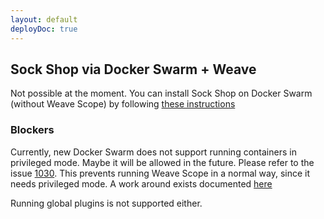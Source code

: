 ```yaml
---
layout: default
deployDoc: true
---
```


## Sock Shop via Docker Swarm + Weave

Not possible at the moment. You can install Sock Shop on Docker Swarm (without Weave Scope) by following [these instructions](docker-swarm.md)

### Blockers

Currently, new Docker Swarm does not support running containers in privileged mode.
Maybe it will be allowed in the future.
Please refer to the issue [1030](https://github.com/docker/swarmkit/issues/1030#issuecomment-232299819).
This prevents running Weave Scope in a normal way, since it needs privileged mode.
A work around exists documented [here](https://github.com/weaveworks/scope-global-swarm-service)

Running global plugins is not supported either.